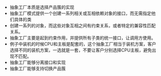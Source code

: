 - 抽象工厂本质是选择产品簇的实现
- 抽象工厂模式提供一个创建一系列相关或互相依赖对象的接口，而无需指定他们具体的类
- 创建一系列的对象，而这些对象互相之间有约束关系，或者特定的兼容性匹配关系。
- 抽象工厂主要是起到约束作用，并提供所有子类的统一接口，让调用方使用。
- 例子中装机的时候CPU和主板是配套的，这个抽象工厂相当于装机方案，客户选择不同的装机方案，一选就是一套，不要让客户分别选择CPU主板，避免出现不匹配。
- 抽象工厂能够分离接口和实现
- 抽象工厂能够支持切换产品簇